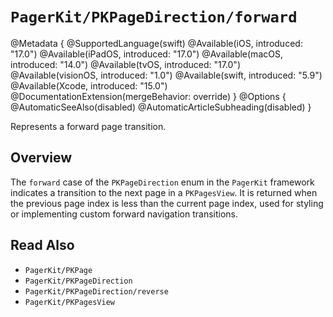 # ``PagerKit/PKPageDirection/forward``

@Metadata {
    @SupportedLanguage(swift)
    @Available(iOS, introduced: "17.0")
    @Available(iPadOS, introduced: "17.0")
    @Available(macOS, introduced: "14.0")
    @Available(tvOS, introduced: "17.0")
    @Available(visionOS, introduced: "1.0")
    @Available(swift, introduced: "5.9")
    @Available(Xcode, introduced: "15.0")
    @DocumentationExtension(mergeBehavior: override)
}
@Options {
    @AutomaticSeeAlso(disabled)
    @AutomaticArticleSubheading(disabled)
}

Represents a forward page transition.

## Overview

The `forward` case of the ``PKPageDirection`` enum in the `PagerKit` framework indicates a transition to the next page in a ``PKPagesView``. It is returned when the previous page index is less than the current page index, used for styling or implementing custom forward navigation transitions.

## Read Also
- ``PagerKit/PKPage``
- ``PagerKit/PKPageDirection``
- ``PagerKit/PKPageDirection/reverse``
- ``PagerKit/PKPagesView``
